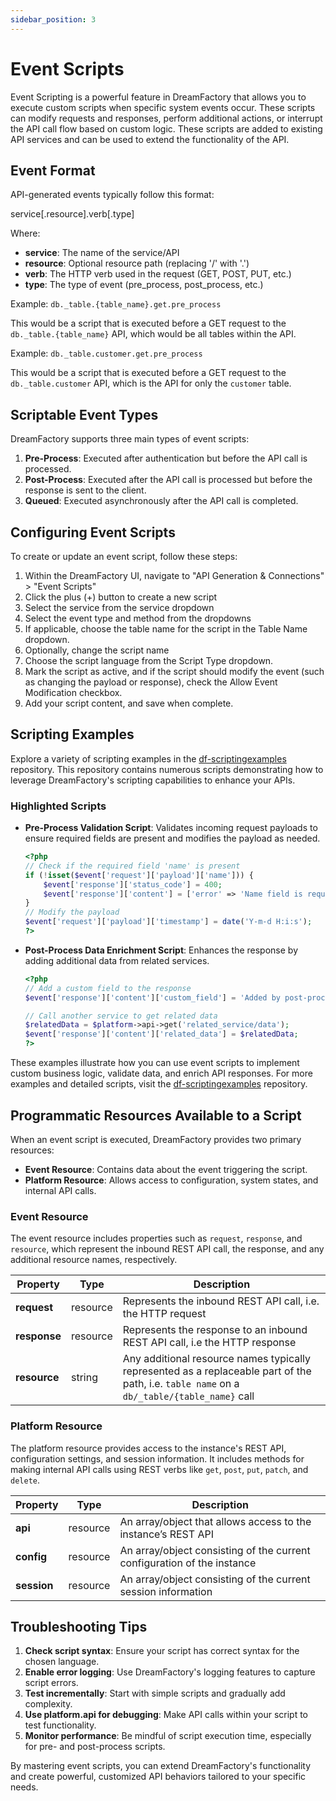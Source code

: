 ```yaml
---
sidebar_position: 3
---
```


# Event Scripts

Event Scripting is a powerful feature in DreamFactory that allows you to execute custom scripts when specific system events occur. These scripts can modify requests and responses, perform additional actions, or interrupt the API call flow based on custom logic. These scripts are added to existing API services and can be used to extend the functionality of the API.

## Event Format

API-generated events typically follow this format:

service[.resource].verb[.type]

Where:
- **service**: The name of the service/API
- **resource**: Optional resource path (replacing '/' with '.')
- **verb**: The HTTP verb used in the request (GET, POST, PUT, etc.)
- **type**: The type of event (pre_process, post_process, etc.)

Example: `db._table.{table_name}.get.pre_process`

This would be a script that is executed before a GET request to the `db._table.{table_name}` API, which would be all tables within the API. 

Example: `db._table.customer.get.pre_process`

This would be a script that is executed before a GET request to the `db._table.customer` API, which is the API for only the `customer` table.

## Scriptable Event Types

DreamFactory supports three main types of event scripts:

1. **Pre-Process**: Executed after authentication but before the API call is processed.
2. **Post-Process**: Executed after the API call is processed but before the response is sent to the client.
3. **Queued**: Executed asynchronously after the API call is completed.

## Configuring Event Scripts

To create or update an event script, follow these steps:

1. Within the DreamFactory UI, navigate to "API Generation & Connections" > "Event Scripts"
2. Click the plus (+) button to create a new script
3. Select the service from the service dropdown
4. Select the event type and method from the dropdowns
5. If applicable, choose the table name for the script in the Table Name dropdown. 
6. Optionally, change the script name
7. Choose the script language from the Script Type dropdown.
8. Mark the script as active, and if the script should modify the event (such as changing the payload or response), check the Allow Event Modification checkbox.
9. Add your script content, and save when complete. 

## Scripting Examples

Explore a variety of scripting examples in the [df-scriptingexamples](https://github.com/dreamfactorysoftware/example-scripts) repository. This repository contains numerous scripts demonstrating how to leverage DreamFactory's scripting capabilities to enhance your APIs.

### Highlighted Scripts

- **Pre-Process Validation Script**: Validates incoming request payloads to ensure required fields are present and modifies the payload as needed.
  
  ```php
  <?php
  // Check if the required field 'name' is present
  if (!isset($event['request']['payload']['name'])) {
      $event['response']['status_code'] = 400;
      $event['response']['content'] = ['error' => 'Name field is required'];
  }
  // Modify the payload
  $event['request']['payload']['timestamp'] = date('Y-m-d H:i:s');
  ?>
  ```

- **Post-Process Data Enrichment Script**: Enhances the response by adding additional data from related services.

  ```php
  <?php
  // Add a custom field to the response
  $event['response']['content']['custom_field'] = 'Added by post-process script';

  // Call another service to get related data
  $relatedData = $platform->api->get('related_service/data');
  $event['response']['content']['related_data'] = $relatedData;
  ?>
  ```

These examples illustrate how you can use event scripts to implement custom business logic, validate data, and enrich API responses. For more examples and detailed scripts, visit the [df-scriptingexamples](https://github.com/dreamfactorysoftware/df-scriptingexamples) repository.

## Programmatic Resources Available to a Script

When an event script is executed, DreamFactory provides two primary resources:

- **Event Resource**: Contains data about the event triggering the script.
- **Platform Resource**: Allows access to configuration, system states, and internal API calls.

### Event Resource

The event resource includes properties such as `request`, `response`, and `resource`, which represent the inbound REST API call, the response, and any additional resource names, respectively.

| **Property** | **Type** | **Description**                                                                                                                    |
| ------------ | -------- | ---------------------------------------------------------------------------------------------------------------------------------- |
| **request**  | resource | Represents the inbound REST API call, i.e. the HTTP request                                                                        |
| **response** | resource | Represents the response to an inbound REST API call, i.e the HTTP response                                                         |
| **resource** | string   | Any additional resource names typically represented as a replaceable part of the path, i.e. `table name` on a `db/_table/{table_name}` call |

### Platform Resource

The platform resource provides access to the instance's REST API, configuration settings, and session information. It includes methods for making internal API calls using REST verbs like `get`, `post`, `put`, `patch`, and `delete`.

| **Property** | **Type** | **Description**                                                         |
| ------------ | -------- | ----------------------------------------------------------------------- |
| **api**      | resource | An array/object that allows access to the instance’s REST API           |
| **config**   | resource | An array/object consisting of the current configuration of the instance |
| **session**  | resource | An array/object consisting of the current session information           |

## Troubleshooting Tips

1. **Check script syntax**: Ensure your script has correct syntax for the chosen language.
2. **Enable error logging**: Use DreamFactory's logging features to capture script errors.
3. **Test incrementally**: Start with simple scripts and gradually add complexity.
4. **Use platform.api for debugging**: Make API calls within your script to test functionality.
5. **Monitor performance**: Be mindful of script execution time, especially for pre- and post-process scripts.

By mastering event scripts, you can extend DreamFactory's functionality and create powerful, customized API behaviors tailored to your specific needs.
